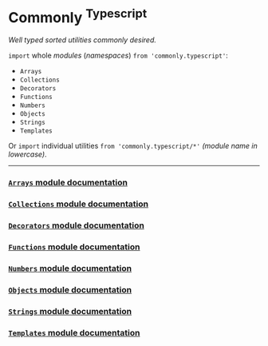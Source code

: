 Commonly <sup>Typescript</sup>
===

*Well typed sorted utilities commonly desired.*

`import` whole *modules* (*namespaces*) `from 'commonly.typescript'`:

- `Arrays`
- `Collections`
- `Decorators`
- `Functions`
- `Numbers`
- `Objects`
- `Strings`
- `Templates`

Or `import` individual utilities `from 'commonly.typescript/*'` *(module name in lowercase)*.

---

### [`Arrays` module documentation](./arrays.readme.md)
### [`Collections` module documentation](./collections.readme.md)
### [`Decorators` module documentation](./decorators.readme.md)
### [`Functions` module documentation](./functions.readme.md)
### [`Numbers` module documentation](./numbers.readme.md)
### [`Objects` module documentation](./objects.readme.md)
### [`Strings` module documentation](./strings.readme.md)
### [`Templates` module documentation](./templates.readme.md)
